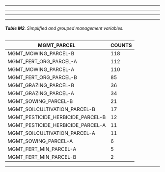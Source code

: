 


---


---




---


---

###### **Table M2**. Simplified and grouped management variables.

| **MGMT_PARCEL**                   | **COUNTS** |
| --------------------------------- | ---------- |
| MGMT_MOWING_PARCEL-B              | 118        |
| MGMT_FERT_ORG_PARCEL-A            | 112        |
| MGMT_MOWING_PARCEL-A              | 110        |
| MGMT_FERT_ORG_PARCEL-B            | 85         |
| MGMT_GRAZING_PARCEL-B             | 36         |
| MGMT_GRAZING_PARCEL-A             | 34         |
| MGMT_SOWING_PARCEL-B              | 21         |
| MGMT_SOILCULTIVATION_PARCEL-B     | 17         |
| MGMT_PESTICIDE_HERBICIDE_PARCEL-B | 12         |
| MGMT_PESTICIDE_HERBICIDE_PARCEL-A | 11         |
| MGMT_SOILCULTIVATION_PARCEL-A     | 11         |
| MGMT_SOWING_PARCEL-A              | 6          |
| MGMT_FERT_MIN_PARCEL-A            | 5          |
| MGMT_FERT_MIN_PARCEL-B            | 2          |

---

